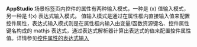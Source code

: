 **AppStudio** 场景标签页内控件的属性有两种输入模式，一种是 (x) 值输入模式，另一种是 f(x) 表达式输入模式。 值输入模式是通过在属性框内直接输入值来配置控件属性，表达式输入模式则是在属性框内输入由变量/函数资源键名、控件属性键名构成的 mathjs 表达式，通过表达式解析器计算出表达式的值来配置控件属性值。详情参见[控件属性的表达式输入](../../basic/input/index.md)